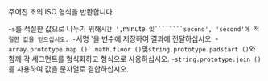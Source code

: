주어진 초의 ISO 형식을 반환합니다.

-`s`를 적절한 값으로 나누기 위해`시간 ',`minute` 및````````second', 'second'에 적절한 값을 얻으십시오.
-`서명 '을 변수에 저장하여 결과에 전달하십시오.
-`array.prototype.map ()``math.floor ()`및`string.prototype.padstart ()`와 함께 각 세그먼트를 형식화하고 형식으로 사용하십시오.
-`string.prototype.join ()`를 사용하여 값을 문자열로 결합하십시오.